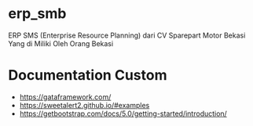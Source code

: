 # erp_smb
ERP SMS (Enterprise Resource Planning) dari CV Sparepart Motor Bekasi Yang di Miliki Oleh Orang Bekasi

# Documentation Custom

- https://gataframework.com/
- https://sweetalert2.github.io/#examples
- https://getbootstrap.com/docs/5.0/getting-started/introduction/